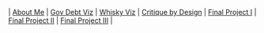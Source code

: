 | [About Me](README.md) 
| [Gov Debt Viz](dataviz-examples.md) 
| [Whisky Viz](dataviz-examples-Whisky.md) 
| [Critique by Design](critique-by-design.md) 
| [Final Project I](final-project-part-one.md) 
| [Final Project II](final-project-part-two.md) 
| [Final Project III](final-project-part-three.md) |
